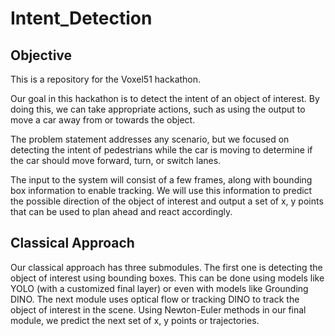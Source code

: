 # Intent_Detection
## Objective
This is a repository for the Voxel51 hackathon.

Our goal in this hackathon is to detect the intent of an object of interest. By doing this, we can take appropriate actions, such as using the output to move a car away from or towards the object.

The problem statement addresses any scenario, but we focused on detecting the intent of pedestrians while the car is moving to determine if the car should move forward, turn, or switch lanes.

The input to the system will consist of a few frames, along with bounding box information to enable tracking. We will use this information to predict the possible direction of the object of interest and output a set of x, y points that can be used to plan ahead and react accordingly.

## Classical Approach
Our classical approach has three submodules. The first one is detecting the object of interest using bounding boxes. This can be done using models like YOLO (with a customized final layer) or even with models like Grounding DINO. The next module uses optical flow or tracking DINO to track the object of interest in the scene. Using Newton-Euler methods in our final module, we predict the next set of x, y points or trajectories. 
